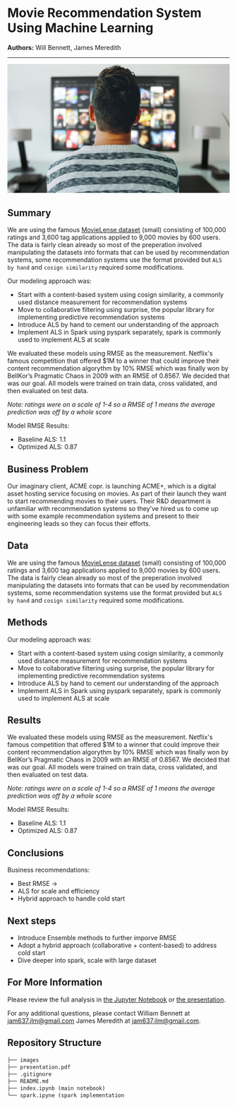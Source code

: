 # Movie Recommendation System Using Machine Learning

**Authors:** Will Bennett, James Meredith
***

![img](images/man-3774381.jpg)

## Summary

We are using the famous [MovieLense dataset](https://grouplens.org/datasets/movielens/latest/) (small) consisting of 100,000 ratings and 3,600 tag applications applied to 9,000 movies by 600 users. The data is fairly clean already so most of the preperation involved manipulating the datasets into formats that can be used by recommendation systems, some recommendation systems use the format provided but `ALS by hand` and `cosign similarity` required some modifications.

Our modeling approach was:
- Start with a content-based system using cosign similarity, a commonly used distance measurement for recommendation systems
- Move to collaborative filtering using surprise, the popular library for implementing predictive recommendation systems
- Introduce ALS by hand to cement our understanding of the approach
- Implement ALS in Spark using pyspark separately, spark is commonly used to implement ALS at scale

We evaluated these models using RMSE as the measurement. Netflix's famous competition that offered $1M to a winner that could improve their content recommendation algorythm by 10% RMSE which was finally won by BellKor’s Pragmatic Chaos in 2009 with an RMSE of 0.8567. We decided that was our goal. All models were trained on train data, cross validated, and then evaluated on test data.

*Note: ratings were on a scale of 1-4 so a RMSE of 1 means the average prediction was off by a whole score*

Model RMSE Results:
- Baseline ALS: 1.1
- Optimized ALS: 0.87

## Business Problem
Our imaginary client, ACME copr. is launching ACME+, which is a digital asset hosting service focusing on movies. As part of their launch they want to start recommending movies to their users. Their R&D department is unfamiliar with recommendation systems so they've hired us to come up with some example recommendation systems and present to their engineering leads so they can focus their efforts.

## Data
We are using the famous [MovieLense dataset](https://grouplens.org/datasets/movielens/latest/) (small) consisting of 100,000 ratings and 3,600 tag applications applied to 9,000 movies by 600 users. The data is fairly clean already so most of the preperation involved manipulating the datasets into formats that can be used by recommendation systems, some recommendation systems use the format provided but `ALS by hand` and `cosign similarity` required some modifications.

## Methods
Our modeling approach was:
- Start with a content-based system using cosign similarity, a commonly used distance measurement for recommendation systems
- Move to collaborative filtering using surprise, the popular library for implementing predictive recommendation systems
- Introduce ALS by hand to cement our understanding of the approach
- Implement ALS in Spark using pyspark separately, spark is commonly used to implement ALS at scale

## Results
We evaluated these models using RMSE as the measurement. Netflix's famous competition that offered $1M to a winner that could improve their content recommendation algorythm by 10% RMSE which was finally won by BellKor’s Pragmatic Chaos in 2009 with an RMSE of 0.8567. We decided that was our goal. All models were trained on train data, cross validated, and then evaluated on test data.

*Note: ratings were on a scale of 1-4 so a RMSE of 1 means the average prediction was off by a whole score*

Model RMSE Results:
- Baseline ALS: 1.1
- Optimized ALS: 0.87
  
## Conclusions
Business recommendations:
- Best RMSE ->
- ALS for scale and efficiency
- Hybrid approach to handle cold start

## Next steps
- Introduce Ensemble methods to further imporve RMSE
- Adopt a hybrid approach (collaborative + content-based) to address cold start
- Dive deeper into spark, scale with large dataset

## For More Information

Please review the full analysis in [the Jupyter Notebook](./index.ipynb) or [the presentation](./presentation.pdf).

For any additional questions, please contact William Bennett at <jam637.jlm@gmail.com> James Meredith at <jam637.jlm@gmail.com>.

## Repository Structure

```
├── images
├── presentation.pdf
├── .gitignore
├── README.md
├── index.ipynb (main notebook)
└── spark.ipyne (spark implementation
```
